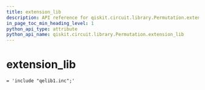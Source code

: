 ```yaml
---
title: extension_lib
description: API reference for qiskit.circuit.library.Permutation.extension_lib
in_page_toc_min_heading_level: 1
python_api_type: attribute
python_api_name: qiskit.circuit.library.Permutation.extension_lib
---
```


# extension\_lib

<span id="qiskit.circuit.library.Permutation.extension_lib" />

`= 'include "qelib1.inc";'`

